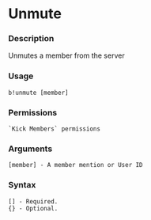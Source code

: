 # Unmute

### **Description**

Unmutes a member from the server

### Usage

```
b!unmute [member]
```

### Permissions

```
`Kick Members` permissions
```

### Arguments

```
[member] - A member mention or User ID
```

### Syntax

```
[] - Required.
{} - Optional.
```
